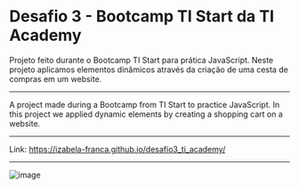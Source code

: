 # Desafio 3 - Bootcamp TI Start da TI Academy

Projeto feito durante o Bootcamp TI Start para prática JavaScript. 
Neste projeto aplicamos elementos dinâmicos através da criação de uma cesta de compras em um website.

__________________________________________________________________________

A project made during a Bootcamp from TI Start to practice JavaScript.
In this project we applied dynamic elements by creating a shopping cart on a website.

__________________________________________________________________________

Link: https://izabela-franca.github.io/desafio3_ti_academy/

__________________________________________________________________________

![image](https://user-images.githubusercontent.com/101933646/182025093-8e7ca6cb-f33b-4148-9561-dc74534c94f8.png)

